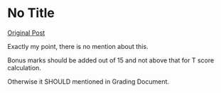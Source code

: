 # No Title

[Original Post](https://discourse.onlinedegree.iitm.ac.in/t/172246/39)

<p>Exactly my point, there is no mention about this.</p>
<p>Bonus marks should be added out of 15 and not above that for T score calculation.</p>
<p>Otherwise it SHOULD mentioned in Grading Document.</p>